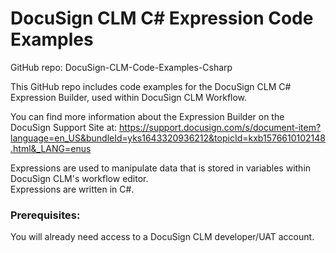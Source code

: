 # DocuSign CLM C# Expression Code Examples
GitHub repo: DocuSign-CLM-Code-Examples-Csharp

This GitHub repo includes code examples for the DocuSign CLM C# Expression Builder, used within DocuSign CLM Workflow. 

You can find more information about the Expression Builder on the DocuSign Support Site at: https://support.docusign.com/s/document-item?language=en_US&bundleId=yks1643320936212&topicId=kxb1576610102148.html&_LANG=enus

Expressions are used to manipulate data that is stored in variables within DocuSign CLM's workflow editor.  
Expressions are written in C#.  


### Prerequisites: 
You will already need access to a DocuSign CLM developer/UAT account.
